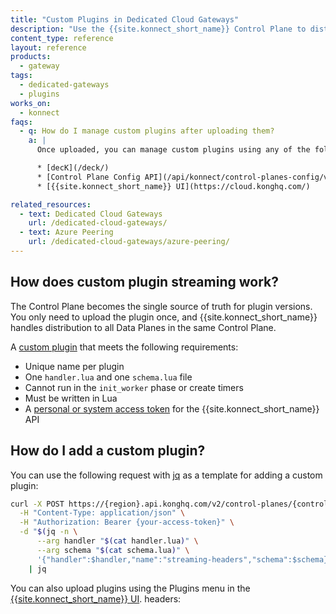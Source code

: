 ```yaml
---
title: "Custom Plugins in Dedicated Cloud Gateways"
description: "Use the {{site.konnect_short_name}} Control Plane to distribute and manage custom Lua plugins across all Dedicated Cloud Gateways."
content_type: reference
layout: reference
products:
  - gateway
tags:
  - dedicated-gateways
  - plugins
works_on:
  - konnect
faqs:
  - q: How do I manage custom plugins after uploading them?
    a: |
      Once uploaded, you can manage custom plugins using any of the following methods:

      * [decK](/deck/)
      * [Control Plane Config API](/api/konnect/control-planes-config/v2/)
      * [{{site.konnect_short_name}} UI](https://cloud.konghq.com/)

related_resources:
  - text: Dedicated Cloud Gateways
    url: /dedicated-cloud-gateways/
  - text: Azure Peering
    url: /dedicated-cloud-gateways/azure-peering/
---
```



## How does custom plugin streaming work? 

The Control Plane becomes the single source of truth for plugin versions. You only need to upload the plugin once, and {{site.konnect_short_name}} handles distribution to all Data Planes in the same Control Plane.

A [custom plugin](/custom-plugins/) that meets the following requirements:

* Unique name per plugin
* One `handler.lua` and one `schema.lua` file
* Cannot run in the `init_worker` phase or create timers
* Must be written in Lua
* A [personal or system access token](https://cloud.konghq.com/global/account/tokens) for the {{site.konnect_short_name}} API

## How do I add a custom plugin?

You can use the following request with [jq](https://jqlang.org/) as a template for adding a custom plugin: 


```sh
curl -X POST https://{region}.api.konghq.com/v2/control-planes/{control-plane-id}/core-entities/custom-plugins \
  -H "Content-Type: application/json" \
  -H "Authorization: Bearer {your-access-token}" \
  -d "$(jq -n \
      --arg handler "$(cat handler.lua)" \
      --arg schema "$(cat schema.lua)" \
      '{"handler":$handler,"name":"streaming-headers","schema":$schema}')" \
    | jq
```
You can also upload plugins using the Plugins menu in the [{{site.konnect_short_name}} UI](https://cloud.konghq.com/gateway-manager/).
headers:

